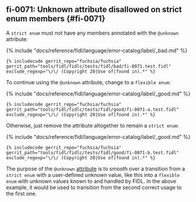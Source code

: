 ## fi-0071: Unknown attribute disallowed on strict enum members {#fi-0071}

A `strict enum` must not have any members annotated with the `@unknown`
attribute:

{% include "docs/reference/fidl/language/error-catalog/label/_bad.md" %}

```fidl
{% includecode gerrit_repo="fuchsia/fuchsia" gerrit_path="tools/fidl/fidlc/tests/fidl/bad/fi-0071.test.fidl" exclude_regexp="\/\/ (Copyright 20|Use of|found in).*" %}
```

To continue using the `@unknown` attribute, change to a `flexible enum`:

{% include "docs/reference/fidl/language/error-catalog/label/_good.md" %}

```fidl
{% includecode gerrit_repo="fuchsia/fuchsia" gerrit_path="tools/fidl/fidlc/tests/fidl/good/fi-0071-a.test.fidl" exclude_regexp="\/\/ (Copyright 20|Use of|found in).*" %}
```

Otherwise, just remove the attribute altogether to remain a `strict enum`:

{% include "docs/reference/fidl/language/error-catalog/label/_good.md" %}

```fidl
{% includecode gerrit_repo="fuchsia/fuchsia" gerrit_path="tools/fidl/fidlc/tests/fidl/good/fi-0071-b.test.fidl" exclude_regexp="\/\/ (Copyright 20|Use of|found in).*" %}
```

The purpose of the `@unknown` [attribute][docs-fidl-attributes-unknown] is to
smooth over a transition from a `strict enum` with a user-defined unknown value,
like this into a `flexible enum` with unknown values known to and handled by
FIDL. In the above example, it would be used to transition from the second
correct usage to the first one.

[docs-fidl-attributes-unknown]:
    /docs/reference/fidl/language/attributes.md#unknown
